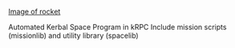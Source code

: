 [Image of rocket](/assets/rocket.gif)

Automated Kerbal Space Program in kRPC
Include mission scripts (missionlib) and utility library (spacelib)
